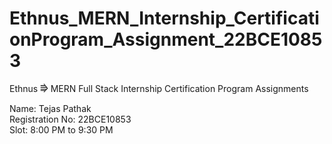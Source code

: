# Ethnus_MERN_Internship_CertificationProgram_Assignment_22BCE10853
Ethnus ⭆ MERN Full Stack Internship Certification Program Assignments

Name: Tejas Pathak<br>
Registration No: 22BCE10853<br>
Slot: 8:00 PM to 9:30 PM
